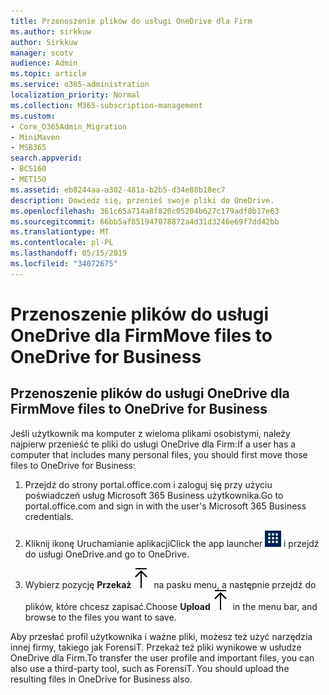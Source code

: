 ```yaml
---
title: Przenoszenie plików do usługi OneDrive dla Firm
ms.author: sirkkuw
author: Sirkkuw
manager: scotv
audience: Admin
ms.topic: article
ms.service: o365-administration
localization_priority: Normal
ms.collection: M365-subscription-management
ms.custom:
- Core_O365Admin_Migration
- MiniMaven
- MSB365
search.appverid:
- BCS160
- MET150
ms.assetid: eb8244aa-a302-481a-b2b5-d34e88b18ec7
description: Dowiedz się, przenieś swoje pliki do OneDrive.
ms.openlocfilehash: 361c65a714a8f820c05204b627c179adf8b17e63
ms.sourcegitcommit: 66bb5af851947078872a4d31d3246e69f7dd42bb
ms.translationtype: MT
ms.contentlocale: pl-PL
ms.lasthandoff: 05/15/2019
ms.locfileid: "34072675"
---
```

# <a name="move-files-to-onedrive-for-business"></a><span data-ttu-id="ae2fd-103">Przenoszenie plików do usługi OneDrive dla Firm</span><span class="sxs-lookup"><span data-stu-id="ae2fd-103">Move files to OneDrive for Business</span></span>

## <a name="move-files-to-onedrive-for-business"></a><span data-ttu-id="ae2fd-104">Przenoszenie plików do usługi OneDrive dla Firm</span><span class="sxs-lookup"><span data-stu-id="ae2fd-104">Move files to OneDrive for Business</span></span>

<span data-ttu-id="ae2fd-105">Jeśli użytkownik ma komputer z wieloma plikami osobistymi, należy najpierw przenieść te pliki do usługi OneDrive dla Firm:</span><span class="sxs-lookup"><span data-stu-id="ae2fd-105">If a user has a computer that includes many personal files, you should first move those files to OneDrive for Business:</span></span>
  
1. <span data-ttu-id="ae2fd-106">Przejdź do strony portal.office.com i zaloguj się przy użyciu poświadczeń usług Microsoft 365 Business użytkownika.</span><span class="sxs-lookup"><span data-stu-id="ae2fd-106">Go to portal.office.com and sign in with the user's Microsoft 365 Business credentials.</span></span>
    
2. <span data-ttu-id="ae2fd-107">Kliknij ikonę Uruchamianie aplikacji</span><span class="sxs-lookup"><span data-stu-id="ae2fd-107">Click the app launcher</span></span> ![The app launcher icon in Office 365](media/7502f4ec-3c9a-435d-a7b4-b9cda85189a7.png) <span data-ttu-id="ae2fd-109">i przejdź do usługi OneDrive.</span><span class="sxs-lookup"><span data-stu-id="ae2fd-109">and go to OneDrive.</span></span> 
    
3. <span data-ttu-id="ae2fd-110">Wybierz pozycję **Przekaż**![Upload](media/d9b963b8-10af-42e2-953d-360301b83d3c.png) na pasku menu, a następnie przejdź do plików, które chcesz zapisać.</span><span class="sxs-lookup"><span data-stu-id="ae2fd-110">Choose **Upload**![Upload](media/d9b963b8-10af-42e2-953d-360301b83d3c.png) in the menu bar, and browse to the files you want to save.</span></span> 
    
<span data-ttu-id="ae2fd-p101">Aby przesłać profil użytkownika i ważne pliki, możesz też użyć narzędzia innej firmy, takiego jak ForensiT. Przekaż też pliki wynikowe w usłudze OneDrive dla Firm.</span><span class="sxs-lookup"><span data-stu-id="ae2fd-p101">To transfer the user profile and important files, you can also use a third-party tool, such as ForensiT. You should upload the resulting files in OneDrive for Business also.</span></span>
  
